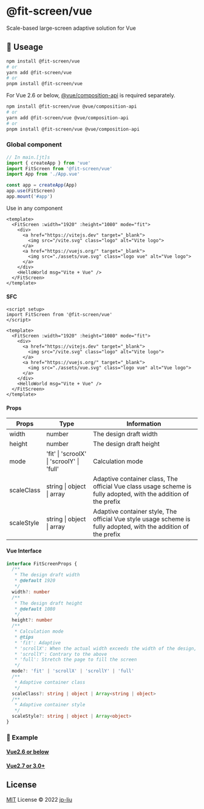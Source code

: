 # @fit-screen/vue

Scale-based large-screen adaptive solution for Vue

## 🦄 Useage

```bash
npm install @fit-screen/vue
# or
yarn add @fit-screen/vue
# or
pnpm install @fit-screen/vue
```

For Vue 2.6 or below, [@vue/composition-api](https://www.npmjs.com/package/@vue/composition-api) is required separately.

```bash
npm install @fit-screen/vue @vue/composition-api
# or
yarn add @fit-screen/vue @vue/composition-api
# or
pnpm install @fit-screen/vue @vue/composition-api
```
<!-- Please refer to the repository root README for details on how to use it. -->

### Global component

```js
// In main.[jt]s
import { createApp } from 'vue'
import FitScreen from '@fit-screen/vue'
import App from './App.vue'

const app = createApp(App)
app.use(FitScreen)
app.mount('#app')
```

Use in any component

```vue
<template>
  <FitScreen :width="1920" :height="1080" mode="fit">
    <div>
      <a href="https://vitejs.dev" target="_blank">
        <img src="/vite.svg" class="logo" alt="Vite logo">
      </a>
      <a href="https://vuejs.org/" target="_blank">
        <img src="./assets/vue.svg" class="logo vue" alt="Vue logo">
      </a>
    </div>
    <HelloWorld msg="Vite + Vue" />
  </FitScreen>
</template>
```

#### SFC

```vue
<script setup>
import FitScreen from '@fit-screen/vue'
</script>

<template>
  <FitScreen :width="1920" :height="1080" mode="fit">
    <div>
      <a href="https://vitejs.dev" target="_blank">
        <img src="/vite.svg" class="logo" alt="Vite logo">
      </a>
      <a href="https://vuejs.org/" target="_blank">
        <img src="./assets/vue.svg" class="logo vue" alt="Vue logo">
      </a>
    </div>
    <HelloWorld msg="Vite + Vue" />
  </FitScreen>
</template>
```

#### Props

| Props      | Type                                      | Information                                                                                                     |
| ---------- | ----------------------------------------- | --------------------------------------------------------------------------------------------------------------- |
| width      | number                                    | The design draft width                                                                                          |
| height     | number                                    | The design draft height                                                                                         |
| mode       | 'fit' \| 'scroolX' \| 'scroolY' \| 'full' | Calculation mode                                                                                                |
| scaleClass | string \| object \| array                 | Adaptive container class, The official Vue class usage scheme is fully adopted, with the addition of the prefix |
| scaleStyle | string \| object \| array                 | Adaptive container style, The official Vue style usage scheme is fully adopted, with the addition of the prefix |

#### Vue Interface

```ts
interface FitScreenProps {
  /**
   * The design draft width
   * @default 1920
   */
  width?: number
  /**
   * The design draft height
   * @default 1080
   */
  height?: number
  /**
   * Calculation mode
   * @tips
   * 'fit': Adaptive
   * 'scrollX': When the actual width exceeds the width of the design, the x-axis appears to scroll and the y-axis adapts
   * 'scrollY': Contrary to the above
   * 'full': Stretch the page to fill the screen
   */
  mode?: 'fit' | 'scrollX' | 'scrollY' | 'full'
  /**
   * Adaptive container class
   */
  scaleClass?: string | object | Array<string | object>
  /**
   * Adaptive container style
   */
  scaleStyle?: string | object | Array<object>
}
```

### 🌰 Example

#### **[Vue2.6 or below](https://vercel.com/jp-liu/fit-screen-example-vue2)**

#### **[Vue2.7 or 3.0+](https://vercel.com/jp-liu/fit-screen-example-vue3)**

## License

[MIT](./LICENSE) License © 2022 [jp-liu](https://github.com/jp-liu)
